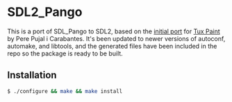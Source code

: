 # SDL2_Pango

This is a port of SDL_Pango to SDL2, based on the [initial port] for
[Tux Paint] by Pere Pujal i Carabantes. It's been updated to newer
versions of autoconf, automake, and libtools, and the generated
files have been included in the repo so the package is ready to
be built.

## Installation

```bash
$ ./configure && make && make install
```


[initial port]: https://sourceforge.net/projects/tuxpaint-sdl2/files/SDL2_Pango/SDL2_Pango-0.1.2.tar.gz
[Tux Paint]: http://tuxpaint.org/
